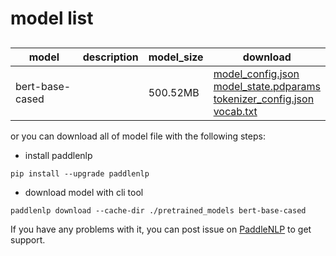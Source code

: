 #  model list

##  

| model  | description | model_size  | download         |
| --- | --- | --- | --- |
|bert-base-cased|  | 500.52MB | [model_config.json](https://bj.bcebos.com/paddlenlp/models/community/bert-base-cased/model_config.json)<br>[model_state.pdparams](https://bj.bcebos.com/paddlenlp/models/community/bert-base-cased/model_state.pdparams)<br>[tokenizer_config.json](https://bj.bcebos.com/paddlenlp/models/community/bert-base-cased/tokenizer_config.json)<br>[vocab.txt](https://bj.bcebos.com/paddlenlp/models/community/bert-base-cased/vocab.txt) |

or you can download all of model file with the following steps:

* install paddlenlp

```shell
pip install --upgrade paddlenlp
```

* download model with cli tool

```shell
paddlenlp download --cache-dir ./pretrained_models bert-base-cased
```

If you have any problems with it, you can post issue on [PaddleNLP](https://github.com/PaddlePaddle/PaddleNLP) to get support.
